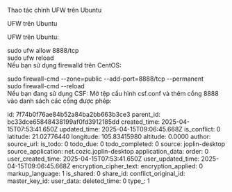 Thao tác chỉnh UFW trên Ubuntu

UFW trên Ubuntu

UFW trên Ubuntu:

sudo ufw allow 8888/tcp  
sudo ufw reload  
Nếu bạn sử dụng firewalld trên CentOS:

sudo firewall-cmd --zone=public --add-port=8888/tcp --permanent  
sudo firewall-cmd --reload  
Nếu bạn đang sử dụng CSF: Mở tệp cấu hình csf.conf và thêm cổng 8888 vào danh sách các cổng được phép:

id: 7f74b0f76ae84b52a84ba2bb663b3ce3
parent_id: bc33dce65848438199af0fd3912185dd
created_time: 2025-04-15T07:53:41.650Z
updated_time: 2025-04-15T09:06:45.668Z
is_conflict: 0
latitude: 21.02776440
longitude: 105.83415980
altitude: 0.0000
author: 
source_url: 
is_todo: 0
todo_due: 0
todo_completed: 0
source: joplin-desktop
source_application: net.cozic.joplin-desktop
application_data: 
order: 0
user_created_time: 2025-04-15T07:53:41.650Z
user_updated_time: 2025-04-15T09:06:45.668Z
encryption_cipher_text: 
encryption_applied: 0
markup_language: 1
is_shared: 0
share_id: 
conflict_original_id: 
master_key_id: 
user_data: 
deleted_time: 0
type_: 1